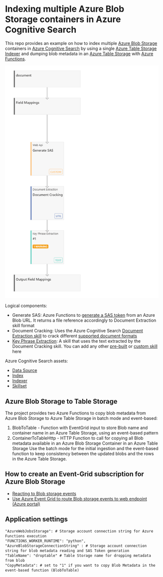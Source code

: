 # Indexing multiple Azure Blob Storage containers in Azure Cognitive Search 
This repo provides an example on how to index multiple [Azure Blob Storage](https://docs.microsoft.com/en-us/azure/storage/blobs/storage-blobs-overview) containers in [Azure Cognitive Search](https://docs.microsoft.com/en-us/azure/search/search-what-is-azure-search) by using a single [Azure Table Storage Indexer](https://docs.microsoft.com/en-us/azure/search/search-howto-indexing-azure-tables) and dumping blob metadata in an [Azure Table Storage](https://docs.microsoft.com/en-us/azure/storage/tables/table-storage-overview) with [Azure Functions](https://docs.microsoft.com/en-us/azure/azure-functions/functions-overview).

![Skillset](/images/skillset.png)

Logical components:
-   Generate SAS: Azure Functions to [generate a SAS token](https://docs.microsoft.com/en-us/python/api/azure-storage-blob/azure.storage.blob?view=azure-python) from an Azure Blob URL. It returns a file reference accordingly to Document Extraction skill format
-   Document Cracking: Uses the Azure Cognitive Search [Document Extraction skill](https://docs.microsoft.com/en-us/azure/search/cognitive-search-skill-document-extraction) to crack different [supported document formats](https://docs.microsoft.com/en-us/azure/search/cognitive-search-skill-document-extraction#supported-document-formats)
-   [Key Phrase Extraction](https://docs.microsoft.com/en-us/azure/search/cognitive-search-skill-keyphrases): A skill that uses the text extracted by the Document Cracking skill. You can add any other [pre-built](https://docs.microsoft.com/en-us/azure/search/cognitive-search-predefined-skills) or [custom skill](https://docs.microsoft.com/en-us/azure/search/cognitive-search-custom-skill-web-api) here

Azure Cognitive Search assets:
-   [Data Source](./datasource.json)
-   [Index](./index.json)
-   [Indexer](./indexer.json)
-   [Skillset](./skillset.json)

## Azure Blob Storage to Table Storage
The project provides two Azure Functions to copy blob metadata from Azure Blob Storage to Azure Table Storage in batch mode and event-based:
1.  BlobToTable - Function with EventGrid input to store Blob name and container name in an Azure Table Storage, using an event-based pattern
2.  ContainerToTableHttp - HTTP Function to call for copying all Blob metadata available in an Azure Blob Storage Container in an Azure Table Storage
Use the batch mode for the initial ingestion and the event-based function to keep consistency between the updated blobs and the rows in the Azure Table Storage.


## How to create an Event-Grid subscription for Azure Blob Storage
- [Reacting to Blob storage events](https://docs.microsoft.com/en-us/azure/storage/blobs/storage-blob-event-overview)
- [Use Azure Event Grid to route Blob storage events to web endpoint (Azure portal)](https://docs.microsoft.com/en-us/azure/event-grid/blob-event-quickstart-portal?toc=/azure/storage/blobs/toc.json)

## Application settings
    "AzureWebJobsStorage": # Storage account connection string for Azure Functions execution
    "FUNCTIONS_WORKER_RUNTIME": "python",
    "AzureBlobStorageConnectionString" : # Storage account connection string for blob metadata reading and SAS Token generation
    "TableName": "droptable" # Table Storage name for dropping metadata from blob
    "CopyMetadata": # set to "1" if you want to copy Blob Metadata in the event-based function (BlobToTable)

